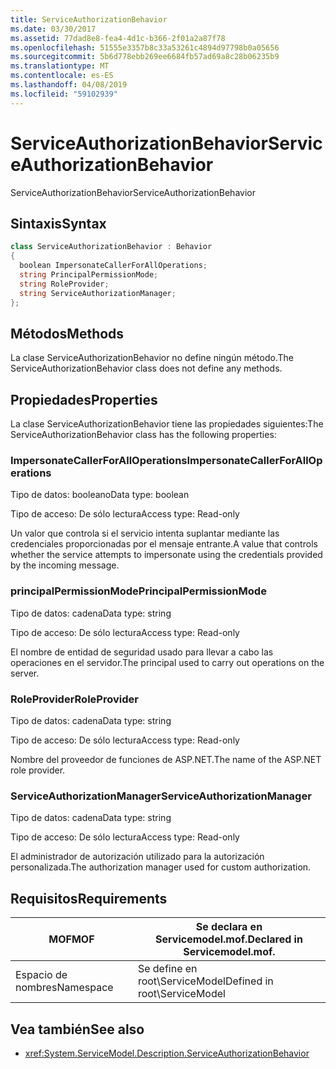 ```yaml
---
title: ServiceAuthorizationBehavior
ms.date: 03/30/2017
ms.assetid: 77dad8e8-fea4-4d1c-b366-2f01a2a87f78
ms.openlocfilehash: 51555e3357b8c33a53261c4894d97798b0a05656
ms.sourcegitcommit: 5b6d778ebb269ee6684fb57ad69a8c28b06235b9
ms.translationtype: MT
ms.contentlocale: es-ES
ms.lasthandoff: 04/08/2019
ms.locfileid: "59102939"
---
```

# <a name="serviceauthorizationbehavior"></a><span data-ttu-id="c6112-102">ServiceAuthorizationBehavior</span><span class="sxs-lookup"><span data-stu-id="c6112-102">ServiceAuthorizationBehavior</span></span>
<span data-ttu-id="c6112-103">ServiceAuthorizationBehavior</span><span class="sxs-lookup"><span data-stu-id="c6112-103">ServiceAuthorizationBehavior</span></span>  
  
## <a name="syntax"></a><span data-ttu-id="c6112-104">Sintaxis</span><span class="sxs-lookup"><span data-stu-id="c6112-104">Syntax</span></span>  
  
```csharp
class ServiceAuthorizationBehavior : Behavior  
{  
  boolean ImpersonateCallerForAllOperations;  
  string PrincipalPermissionMode;  
  string RoleProvider;  
  string ServiceAuthorizationManager;  
};  
```  
  
## <a name="methods"></a><span data-ttu-id="c6112-105">Métodos</span><span class="sxs-lookup"><span data-stu-id="c6112-105">Methods</span></span>  
 <span data-ttu-id="c6112-106">La clase ServiceAuthorizationBehavior no define ningún método.</span><span class="sxs-lookup"><span data-stu-id="c6112-106">The ServiceAuthorizationBehavior class does not define any methods.</span></span>  
  
## <a name="properties"></a><span data-ttu-id="c6112-107">Propiedades</span><span class="sxs-lookup"><span data-stu-id="c6112-107">Properties</span></span>  
 <span data-ttu-id="c6112-108">La clase ServiceAuthorizationBehavior tiene las propiedades siguientes:</span><span class="sxs-lookup"><span data-stu-id="c6112-108">The ServiceAuthorizationBehavior class has the following properties:</span></span>  
  
### <a name="impersonatecallerforalloperations"></a><span data-ttu-id="c6112-109">ImpersonateCallerForAllOperations</span><span class="sxs-lookup"><span data-stu-id="c6112-109">ImpersonateCallerForAllOperations</span></span>  
 <span data-ttu-id="c6112-110">Tipo de datos: booleano</span><span class="sxs-lookup"><span data-stu-id="c6112-110">Data type: boolean</span></span>  
  
 <span data-ttu-id="c6112-111">Tipo de acceso: De sólo lectura</span><span class="sxs-lookup"><span data-stu-id="c6112-111">Access type: Read-only</span></span>  
  
 <span data-ttu-id="c6112-112">Un valor que controla si el servicio intenta suplantar mediante las credenciales proporcionadas por el mensaje entrante.</span><span class="sxs-lookup"><span data-stu-id="c6112-112">A value that controls whether the service attempts to impersonate using the credentials provided by the incoming message.</span></span>  
  
### <a name="principalpermissionmode"></a><span data-ttu-id="c6112-113">principalPermissionMode</span><span class="sxs-lookup"><span data-stu-id="c6112-113">PrincipalPermissionMode</span></span>  
 <span data-ttu-id="c6112-114">Tipo de datos: cadena</span><span class="sxs-lookup"><span data-stu-id="c6112-114">Data type: string</span></span>  
  
 <span data-ttu-id="c6112-115">Tipo de acceso: De sólo lectura</span><span class="sxs-lookup"><span data-stu-id="c6112-115">Access type: Read-only</span></span>  
  
 <span data-ttu-id="c6112-116">El nombre de entidad de seguridad usado para llevar a cabo las operaciones en el servidor.</span><span class="sxs-lookup"><span data-stu-id="c6112-116">The principal used to carry out operations on the server.</span></span>  
  
### <a name="roleprovider"></a><span data-ttu-id="c6112-117">RoleProvider</span><span class="sxs-lookup"><span data-stu-id="c6112-117">RoleProvider</span></span>  
 <span data-ttu-id="c6112-118">Tipo de datos: cadena</span><span class="sxs-lookup"><span data-stu-id="c6112-118">Data type: string</span></span>  
  
 <span data-ttu-id="c6112-119">Tipo de acceso: De sólo lectura</span><span class="sxs-lookup"><span data-stu-id="c6112-119">Access type: Read-only</span></span>  
  
 <span data-ttu-id="c6112-120">Nombre del proveedor de funciones de ASP.NET.</span><span class="sxs-lookup"><span data-stu-id="c6112-120">The name of the ASP.NET role provider.</span></span>  
  
### <a name="serviceauthorizationmanager"></a><span data-ttu-id="c6112-121">ServiceAuthorizationManager</span><span class="sxs-lookup"><span data-stu-id="c6112-121">ServiceAuthorizationManager</span></span>  
 <span data-ttu-id="c6112-122">Tipo de datos: cadena</span><span class="sxs-lookup"><span data-stu-id="c6112-122">Data type: string</span></span>  
  
 <span data-ttu-id="c6112-123">Tipo de acceso: De sólo lectura</span><span class="sxs-lookup"><span data-stu-id="c6112-123">Access type: Read-only</span></span>  
  
 <span data-ttu-id="c6112-124">El administrador de autorización utilizado para la autorización personalizada.</span><span class="sxs-lookup"><span data-stu-id="c6112-124">The authorization manager used for custom authorization.</span></span>  
  
## <a name="requirements"></a><span data-ttu-id="c6112-125">Requisitos</span><span class="sxs-lookup"><span data-stu-id="c6112-125">Requirements</span></span>  
  
|<span data-ttu-id="c6112-126">MOF</span><span class="sxs-lookup"><span data-stu-id="c6112-126">MOF</span></span>|<span data-ttu-id="c6112-127">Se declara en Servicemodel.mof.</span><span class="sxs-lookup"><span data-stu-id="c6112-127">Declared in Servicemodel.mof.</span></span>|  
|---------|-----------------------------------|  
|<span data-ttu-id="c6112-128">Espacio de nombres</span><span class="sxs-lookup"><span data-stu-id="c6112-128">Namespace</span></span>|<span data-ttu-id="c6112-129">Se define en root\ServiceModel</span><span class="sxs-lookup"><span data-stu-id="c6112-129">Defined in root\ServiceModel</span></span>|  
  
## <a name="see-also"></a><span data-ttu-id="c6112-130">Vea también</span><span class="sxs-lookup"><span data-stu-id="c6112-130">See also</span></span>

- <xref:System.ServiceModel.Description.ServiceAuthorizationBehavior>
